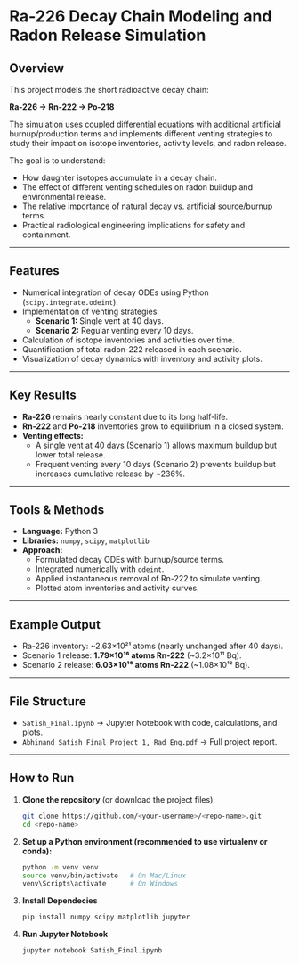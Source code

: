 # Ra-226 Decay Chain Modeling and Radon Release Simulation

## Overview
This project models the short radioactive decay chain:

**Ra-226 → Rn-222 → Po-218**

The simulation uses coupled differential equations with additional artificial burnup/production terms and implements different venting strategies to study their impact on isotope inventories, activity levels, and radon release.  

The goal is to understand:
- How daughter isotopes accumulate in a decay chain.  
- The effect of different venting schedules on radon buildup and environmental release.  
- The relative importance of natural decay vs. artificial source/burnup terms.  
- Practical radiological engineering implications for safety and containment.  

---

## Features
- Numerical integration of decay ODEs using Python (`scipy.integrate.odeint`).  
- Implementation of venting strategies:
  - **Scenario 1:** Single vent at 40 days.  
  - **Scenario 2:** Regular venting every 10 days.  
- Calculation of isotope inventories and activities over time.  
- Quantification of total radon-222 released in each scenario.  
- Visualization of decay dynamics with inventory and activity plots.  

---

## Key Results
- **Ra-226** remains nearly constant due to its long half-life.  
- **Rn-222** and **Po-218** inventories grow to equilibrium in a closed system.  
- **Venting effects:**
  - A single vent at 40 days (Scenario 1) allows maximum buildup but lower total release.  
  - Frequent venting every 10 days (Scenario 2) prevents buildup but increases cumulative release by ~236%.  

---

## Tools & Methods
- **Language:** Python 3  
- **Libraries:** `numpy`, `scipy`, `matplotlib`  
- **Approach:**  
  - Formulated decay ODEs with burnup/source terms.  
  - Integrated numerically with `odeint`.  
  - Applied instantaneous removal of Rn-222 to simulate venting.  
  - Plotted atom inventories and activity curves.  

---

## Example Output
- Ra-226 inventory: ~2.63×10²¹ atoms (nearly unchanged after 40 days).  
- Scenario 1 release: **1.79×10¹⁶ atoms Rn-222** (~3.2×10¹¹ Bq).  
- Scenario 2 release: **6.03×10¹⁶ atoms Rn-222** (~1.08×10¹² Bq).  

---

## File Structure
- `Satish_Final.ipynb` → Jupyter Notebook with code, calculations, and plots.  
- `Abhinand Satish Final Project 1, Rad Eng.pdf` → Full project report.  

---

## How to Run

1. **Clone the repository** (or download the project files):  
   ```bash
   git clone https://github.com/<your-username>/<repo-name>.git
   cd <repo-name>

2. **Set up a Python environment (recommended to use virtualenv or conda):**
    ```bash
    python -m venv venv
    source venv/bin/activate   # On Mac/Linux
    venv\Scripts\activate      # On Windows
3. **Install Dependecies**
    ```bash
    pip install numpy scipy matplotlib jupyter
4. **Run Jupyter Notebook**
    ```bash
    jupyter notebook Satish_Final.ipynb

